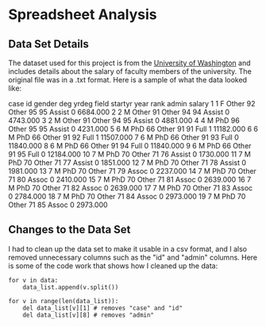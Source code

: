 # Spreadsheet Analysis

## Data Set Details

The dataset used for this project is from the [University of Washington](http://courses.washington.edu/b517/Datasets/SalaryData.txt) and includes details about the salary of faculty members of the university. The original file was in a .txt format. Here is a sample of what the data looked like:

case   id gender   deg yrdeg field startyr year   rank admin    salary 
    1    1      F Other    92 Other      95   95 Assist     0  6684.000
    2    2      M Other    91 Other      94   94 Assist     0  4743.000
    3    2      M Other    91 Other      94   95 Assist     0  4881.000
    4    4      M   PhD    96 Other      95   95 Assist     0  4231.000
    5    6      M   PhD    66 Other      91   91   Full     1 11182.000
    6    6      M   PhD    66 Other      91   92   Full     1 11507.000
    7    6      M   PhD    66 Other      91   93   Full     0 11840.000
    8    6      M   PhD    66 Other      91   94   Full     0 11840.000
    9    6      M   PhD    66 Other      91   95   Full     0 12184.000
   10    7      M   PhD    70 Other      71   76 Assist     0  1730.000
   11    7      M   PhD    70 Other      71   77 Assist     0  1851.000
   12    7      M   PhD    70 Other      71   78 Assist     0  1981.000
   13    7      M   PhD    70 Other      71   79  Assoc     0  2237.000
   14    7      M   PhD    70 Other      71   80  Assoc     0  2410.000
   15    7      M   PhD    70 Other      71   81  Assoc     0  2639.000
   16    7      M   PhD    70 Other      71   82  Assoc     0  2639.000
   17    7      M   PhD    70 Other      71   83  Assoc     0  2784.000
   18    7      M   PhD    70 Other      71   84  Assoc     0  2973.000
   19    7      M   PhD    70 Other      71   85  Assoc     0  2973.000

## Changes to the Data Set

I had to clean up the data set to make it usable in a csv format, and I also removed unnecessary columns such as the "id" and "admin" columns. Here is some of the code work that shows how I cleaned up the data:

    for v in data:
        data_list.append(v.split())

    for v in range(len(data_list)):
        del data_list[v][1] # removes "case" and "id"
        del data_list[v][8] # removes "admin"
